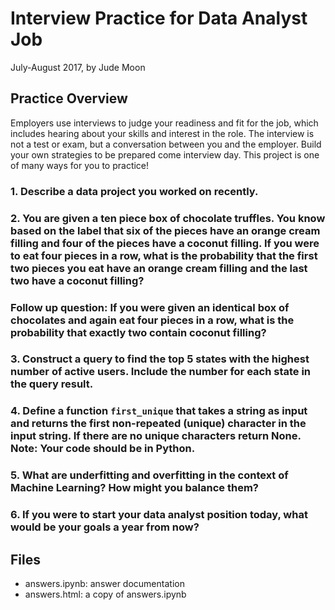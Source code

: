 # Interview Practice for Data Analyst Job 

July-August 2017, by Jude Moon

## Practice Overview
Employers use interviews to judge your readiness and fit for the job, which includes hearing about your skills and interest in the role. The interview is not a test or exam, but a conversation between you and the employer. Build your own strategies to be prepared come interview day. This project is one of many ways for you to practice!

### 1. Describe a data project you worked on recently.

### 2. You are given a ten piece box of chocolate truffles. You know based on the label that six of the pieces have an orange cream filling and four of the pieces have a coconut filling. If you were to eat four pieces in a row, what is the probability that the first two pieces you eat have an orange cream filling and the last two have a coconut filling?

### Follow up question: If you were given an identical box of chocolates and again eat four pieces in a row, what is the probability that exactly two contain coconut filling?

### 3. Construct a query to find the top 5 states with the highest number of active users. Include the number for each state in the query result.

### 4. Define a function `first_unique` that takes a string as input and returns the first non-repeated (unique) character in the input string. If there are no unique characters return None. Note: Your code should be in Python.

### 5. What are underfitting and overfitting in the context of Machine Learning? How might you balance them?

### 6. If you were to start your data analyst position today, what would be your goals a year from now?

## Files
- answers.ipynb: answer documentation
- answers.html: a copy of answers.ipynb